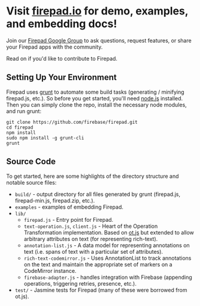 # Visit [firepad.io](http://www.firepad.io/) for demo, examples, and embedding docs!
Join our [Firepad Google Group](https://groups.google.com/forum/#!forum/firepad-io) to ask questions, request features, or share your Firepad apps with the community.

Read on if you'd like to contribute to Firepad.

## Setting Up Your Environment
Firepad uses [grunt](http://gruntjs.com/) to automate some build tasks (generating / minifying firepad.js, etc.).
So before you get started, you'll need [node.js](http://nodejs.org/) installed.  Then you can simply clone 
the repo, install the necessary node modules, and run grunt:

    git clone https://github.com/firebase/firepad.git
    cd firepad
    npm install
    sudo npm install -g grunt-cli
    grunt

## Source Code
To get started, here are some highlights of the directory structure and notable source files:

* `build/` - output directory for all files generated by grunt (firepad.js, firepad-min.js, firepad.zip, etc.).
* `examples` - examples of embedding Firepad.
* `lib/`
    * `firepad.js` - Entry point for Firepad.
    * `text-operation.js`, `client.js` - Heart of the Operation Transformation implementation.  Based on
      [ot.js](https://github.com/Operational-Transformation/ot.js/) but extended to allow arbitrary
      attributes on text (for representing rich-text).
    * `annotation-list.js` - A data model for representing annotations on text (i.e. spans of text with a particular
      set of attributes).
    * `rich-text-codemirror.js` - Uses AnnotationList to track annotations on the text and maintain the appropriate
      set of markers on a CodeMirror instance.
    * `firebase-adapter.js` - handles integration with Firebase (appending operations, triggering retries,
      presence, etc.).
* `test/` - Jasmine tests for Firepad (many of these were borrowed from ot.js).

